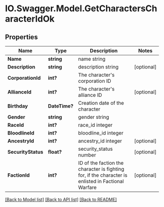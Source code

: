 # IO.Swagger.Model.GetCharactersCharacterIdOk
## Properties

Name | Type | Description | Notes
------------ | ------------- | ------------- | -------------
**Name** | **string** | name string | 
**Description** | **string** | description string | [optional] 
**CorporationId** | **int?** | The character&#39;s corporation ID | 
**AllianceId** | **int?** | The character&#39;s alliance ID | [optional] 
**Birthday** | **DateTime?** | Creation date of the character | 
**Gender** | **string** | gender string | 
**RaceId** | **int?** | race_id integer | 
**BloodlineId** | **int?** | bloodline_id integer | 
**AncestryId** | **int?** | ancestry_id integer | [optional] 
**SecurityStatus** | **float?** | security_status number | [optional] 
**FactionId** | **int?** | ID of the faction the character is fighting for, if the character is enlisted in Factional Warfare | [optional] 

[[Back to Model list]](../README.md#documentation-for-models) [[Back to API list]](../README.md#documentation-for-api-endpoints) [[Back to README]](../README.md)

